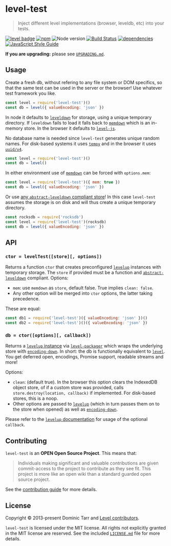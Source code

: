 # level-test

> Inject different level implementations (browser, leveldb, etc) into your tests.

[![level badge][level-badge]](https://github.com/level/awesome)
[![npm](https://img.shields.io/npm/v/level-test.svg)](https://www.npmjs.com/package/level-test)
![Node version](https://img.shields.io/node/v/level-test.svg)
[![Build Status](https://secure.travis-ci.org/Level/level-test.svg)](http://travis-ci.org/Level/level-test)
[![dependencies](https://david-dm.org/Level/level-test.svg)](https://david-dm.org/level/level-test)
[![JavaScript Style Guide](https://img.shields.io/badge/code_style-standard-brightgreen.svg)](https://standardjs.com)

**If you are upgrading:** please see [`UPGRADING.md`](UPGRADING.md).

## Usage

Create a fresh db, without refering to any file system or DOM specifics,
so that the same test can be used in the server or the browser! Use whatever test framework you like.

```js
const level = require('level-test')()
const db = level({ valueEncoding: 'json' })
```

In node it defaults to [`leveldown`](https://github.com/level/leveldown) for storage, using a unique temporary directory. If `leveldown` fails to load it falls back to [`memdown`](https://github.com/level/memdown) which is an in-memory store. In the browser it defaults to [`level-js`](https://github.com/level/level.js).

No database name is needed since `level-test` generates unique random names. For disk-based systems it uses [`tempy`](https://github.com/sindresorhus/tempy#readme) and in the browser it uses [`uuid/v4`](https://github.com/kelektiv/node-uuid#version-4).

```js
const level = require('level-test')()
const db = level()
```

In either environment use of [`memdown`](https://github.com/level/memdown) can be forced with `options.mem`:

```js
const level = require('level-test')({ mem: true })
const db = level({ valueEncoding: 'json' })
```

Or use [any `abstract-leveldown` compliant store](https://github.com/Level/awesome#stores)! In this case `level-test` assumes the storage is on disk and will thus create a unique temporary directory.

```js
const rocksdb = require('rocksdb')
const level = require('level-test')(rocksdb)
const db = level({ valueEncoding: 'json' })
```

## API

<a name="factory"></a>
### `ctor = levelTest([store][, options])`

Returns a function `ctor` that creates preconfigured [`levelup`](https://github.com/level/levelup) instances with temporary storage. The `store` if provided must be a function and [`abstract-leveldown`](https://github.com/level/abstract-leveldown) compliant. Options:

- `mem`: use `memdown` as `store`, default false. True implies `clean: false`.
- Any other option will be merged into `ctor` options, the latter taking precedence.

These are equal:

```js
const db1 = require('level-test')({ valueEncoding: 'json' })()
const db2 = require('level-test')()({ valueEncoding: 'json' })
```

<a name="ctor"></a>
### `db = ctor([options][, callback])`

Returns a [`levelup` instance](https://github.com/Level/levelup#api) via [`level-packager`](https://github.com/level/packager) which wraps the underlying store with [`encoding-down`](https://github.com/level/encoding-down). In short: the db is functionally equivalent to [`level`](https://github.com/level/level). You get deferred open, encodings, Promise support, readable streams and more!

Options:

- `clean`: (default true). In the browser this option clears the IndexedDB object store, of if a custom store was provided, calls `store.destroy(location, callback)` if implemented. For disk-based stores, this is a noop.
- Other options are passed to [`levelup`](https://github.com/level/levelup) (which in turn passes them on to the store when opened) as well as [`encoding-down`](https://github.com/level/encoding-down).

Please refer to the [`levelup` documentation](https://github.com/Level/levelup#levelupdb-options-callback) for usage of the optional `callback`.

## Contributing

`level-test` is an **OPEN Open Source Project**. This means that:

> Individuals making significant and valuable contributions are given commit-access to the project to contribute as they see fit. This project is more like an open wiki than a standard guarded open source project.

See the [contribution guide](https://github.com/Level/community/blob/master/CONTRIBUTING.md) for more details.

## License

Copyright &copy; 2013-present Dominic Tarr and [Level contributors](https://github.com/level/community#contributors).

`level-test` is licensed under the MIT license. All rights not explicitly granted in the MIT license are reserved. See the included [`LICENSE.md`](./LICENSE.md) file for more details.

[level-badge]: http://leveldb.org/img/badge.svg
